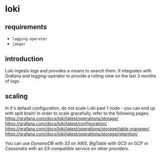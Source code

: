 # loki
## requirements
- `logging-operator`
- `jaeger`
## introduction
Loki ingests logs and provides a means to search them. It integrates with Grafana and logging-operator to provide a rolling view on the last 3 months of logs.
## scaling
In it's default configuration, do not scale Loki past 1 node - you can end up with split brain! In order to scale gracefully, refer to the following pages:
https://grafana.com/docs/loki/latest/operations/storage/
https://grafana.com/docs/loki/latest/configuration/
https://grafana.com/docs/loki/latest/operations/storage/table-manager/
https://grafana.com/docs/loki/latest/operations/storage/retention/

You can use *DynamoDB* with *S3* on AWS, *BigTable* with *GCS* on GCP or *Cassandra* with an *S3-compatible* service on other providers.
